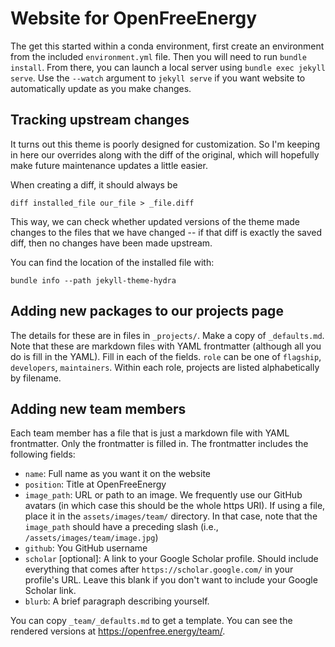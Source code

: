 # Website for OpenFreeEnergy

The get this started within a conda environment, first create an environment
from the included `environment.yml` file. Then you will need to run `bundle
install`. From there, you can launch a local server using `bundle exec jekyll
serve`. Use the `--watch` argument to `jekyll serve` if you want website to
automatically update as you make changes.

## Tracking upstream changes

It turns out this theme is poorly designed for customization. So I'm keeping in
here our overrides along with the diff of the original, which will hopefully
make future maintenance updates a little easier.

When creating a diff, it should always be

```
diff installed_file our_file > _file.diff
```

This way, we can check whether updated versions of the theme made changes to
the files that we have changed -- if that diff is exactly the saved diff, then
no changes have been made upstream.

You can find the location of the installed file with:

```
bundle info --path jekyll-theme-hydra
```

## Adding new packages to our projects page

The details for these are in files in `_projects/`. Make a copy of
`_defaults.md`. Note that these are markdown files with YAML frontmatter
(although all you do is fill in the YAML). Fill in each of the fields. `role`
can be one of `flagship`, `developers`, `maintainers`. Within each role,
projects are listed alphabetically by filename.

## Adding new team members

Each team member has a file that is just a markdown file with YAML frontmatter.
Only the frontmatter is filled in. The frontmatter includes the following fields:

* `name`: Full name as you want it on the website
* `position`: Title at OpenFreeEnergy
* `image_path`: URL or path to an image. We frequently use our GitHub avatars
  (in which case this should be the whole https URI). If using a file, place it
  in the `assets/images/team/` directory. In that case, note that the
  `image_path` should have a preceding slash (i.e.,
  `/assets/images/team/image.jpg`)
* `github`: You GitHub username
* `scholar` [optional]: A link to your Google Scholar profile. Should include
  everything that comes after `https://scholar.google.com/` in your profile's
  URL. Leave this blank if you don't want to include your Google Scholar link.
* `blurb`: A brief paragraph describing yourself.

You can copy `_team/_defaults.md` to get a template. You can see the rendered
versions at https://openfree.energy/team/.

